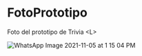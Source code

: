 # FotoPrototipo
Foto del prototipo de Trivia &lt;L>

![WhatsApp Image 2021-11-05 at 1 15 04 PM](https://user-images.githubusercontent.com/93684858/140553041-2f014b32-be4c-4e7a-bb4a-38cb34342a01.jpeg)
